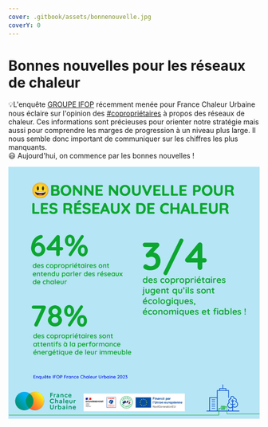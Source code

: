 ```yaml
---
cover: .gitbook/assets/bonnenouvelle.jpg
coverY: 0
---
```


# Bonnes nouvelles pour les réseaux de chaleur

💡L'enquête [GROUPE IFOP](https://www.linkedin.com/company/ifop/) récemment menée pour France Chaleur Urbaine nous éclaire sur l'opinion des [#copropriétaires](https://www.linkedin.com/feed/hashtag/?keywords=copropri%C3%A9taires\&highlightedUpdateUrns=urn%3Ali%3Aactivity%3A7081951048663232513) à propos des réseaux de chaleur. Ces informations sont précieuses pour orienter notre stratégie mais aussi pour comprendre les marges de progression à un niveau plus large. Il nous semble donc important de communiquer sur les chiffres les plus manquants.\
😃 Aujourd'hui, on commence par les bonnes nouvelles !

![](.gitbook/assets/ChiffreEnquete01.jpg)
